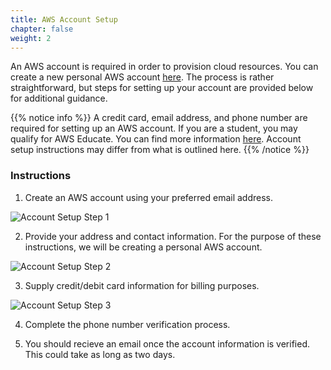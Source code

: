 ```yaml
---
title: AWS Account Setup
chapter: false
weight: 2
---
```


An AWS account is required in order to provision cloud resources. You can create a new personal AWS account [here](https://aws.amazon.com/). The process is rather straightforward, but steps for setting up your account are provided below for additional guidance.

{{% notice info %}}
A credit card, email address, and phone number are required for setting up an AWS account. If you are a student, you
may qualify for AWS Educate. You can find more information [here](https://aws.amazon.com/blogs/aws/aws-educate-credits-training-content-and-collaboration-for-students-educators/). Account setup instructions may differ
from what is outlined here.
{{% /notice %}}

### Instructions

1. Create an AWS account using your preferred email address.

![Account Setup Step 1](/images/setup/aws_account_setup_step1.png)

2. Provide your address and contact information. For the purpose of these instructions, we will be creating a 
personal AWS account.

![Account Setup Step 2](/images/setup/aws_account_setup_step2.png)

3. Supply credit/debit card information for billing purposes.

![Account Setup Step 3](/images/setup/aws_account_setup_step3.png)

4. Complete the phone number verification process.

5. You should recieve an email once the account information is verified. This could take as long as two days.
